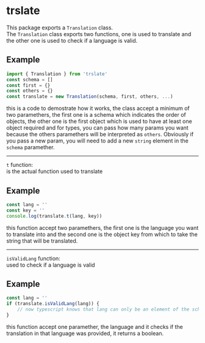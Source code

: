 # trslate
This package exports a `Translation` class.<br>
The `Translation` class exports two functions, one is used to translate and the other one is used to check if a language is valid.

## Example

```js
import { Translation } from 'trslate'
const schema = []
const first = {}
const others = {}
const translate = new Translation(schema, first, others, ...)
```

this is a code to demostrate how it works, the class accept a minimum of two paramethers, the first one is a schema which indicates the order of objects, the other one is the first object which is used to have at least one object required and for types, you can pass how many params you want because the others paramethers will be interpreted as `others`. Obviously if you pass a new param, you will need to add a new `string` element in the `schema` paramether.

---

`t` function:<br>
is the actual function used to translate

## Example

```js
const lang = ''
const key = ''
console.log(translate.t(lang, key))
```

this function accept two paramethers, the first one is the language you want to translate into and the second one is the object key from which to take the string that will be translated.

---

`isValidLang` function:<br>
used to check if a language is valid

## Example

```js
const lang = ''
if (translate.isValidLang(lang)) {
    // now typescript knows that lang can only be an element of the schema array
}
```

this function accept one paramether, the language and it checks if the translation in that language was provided, it returns a boolean.